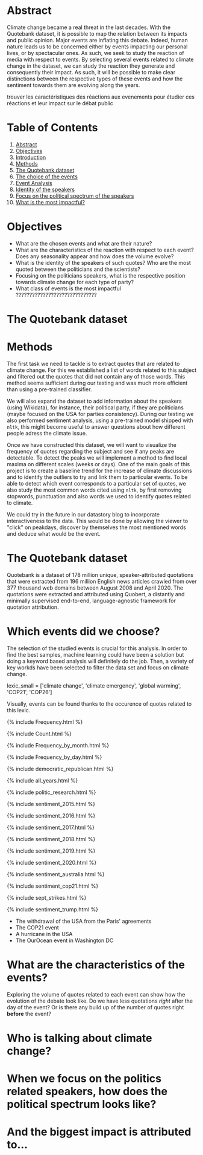 # <a name="abstract"></a> Abstract


Climate change became a real threat in the last decades. With the Quotebank dataset, it is possible to map the relation between its impacts and public opinion. Major events are inflating this debate. Indeed, human nature leads us to be concerned either by events impacting our personal lives, or by spectacular ones. As such, we seek to study the reaction of media with respect to events. By selecting several events related to climate change in the dataset, we can study the reaction they generate and consequently their impact. As such, it will be possible to make clear distinctions between the respective types of these events and how the sentiment towards them are evolving along the years.

trouver les caractéristiques des réactions aux evenements pour étudier ces réactions et leur impact sur le débat public 

# Table of Contents
1. [Abstract](#abstract)
2. [Objectives](#objectives)
3. [Introduction](#intro)
4. [Methods](#methods)
5. [The Quotebank dataset](#quotebank)
6. [The choice of the events](#choice)
7. [Event Analysis](#reaction)
8. [Identity of the speakers](#identity)
9. [Focus on the political spectrum of the speakers](#politics)
10. [What is the most impactful?](#impact)

# <a name="objectives"></a> Objectives

* What are the chosen events and what are their nature?
* What are the characteristics of the reaction with respect to each event? Does any seasonality appear and how does the volume evolve?
* What is the identity of the speakers of such quotes? Who are the most quoted between the politicians and the scientists?
* Focusing on the politicians speakers, what is the respective position towards climate change for each type of party?
* What class of events is the most impactful ??????????????????????????????

# <a name="intro"></a> The Quotebank dataset


# <a name="methods"></a> Methods

The first task we need to tackle is to extract quotes that are related to climate change. For this we established a list of words related to this subject and filtered out the quotes that did not contain any of those words. This method seems sufficient during our testing and was much more efficient than using a pre-trained classifier.

We will also expand the dataset to add information about the speakers (using Wikidata), for instance, their political party, if they are politicians (maybe focused on the USA for parties consistency). During our testing we also performed sentiment analysis, using a pre-trained model shipped with `nltk`, this might become useful to answer questions about how different people adress the climate issue.

Once we have constructed this dataset, we will want to visualize the frequency of quotes regarding the subject and see if any peaks are detectable. To detect the peaks we will implement a method to find local maxima on different scales (weeks or days). One of the main goals of this project is to create a baseline trend for the increase of climate discussions and to identify the outliers to try and link them to particular events. To be able to detect which event corresponds to a particular set of quotes, we also study the most common words cited using `nltk`, by first removing stopwords, punctuation and also words we used to identify quotes related to climate. 

We could try in the future in our datastory blog to incorporate interactiveness to the data. This would be done by allowing the viewer to "click" on peakdays, discover by themselves the most mentioned words and deduce what would be the event.


# <a name="quotebank"></a> The Quotebank dataset

Quotebank is a dataset of 178 million unique, speaker-attributed quotations that were extracted from 196 million English news articles crawled from over 377 thousand web domains between August 2008 and April 2020. The quotations were extracted and attributed using Quobert, a distantly and minimally supervised end-to-end, language-agnostic framework for quotation attribution.


# <a name="choice"></a> Which events did we choose?

The selection of the studied events is crucial for this analysis. In order to find the best samples, machine learning could have been a solution but doing a keyword based analysis will definitely do the job. Then, a variety of key workds have been selected to filter the data set and focus on climate change.

lexic_small = ['climate change', 'climate emergency', 'global warming', 'COP21', 'COP26']

Visually, events can be found thanks to the occurence of quotes related to this lexic. 

{% include Frequency.html %}

{% include Count.html %}

{% include Frequency_by_month.html %}

{% include Frequency_by_day.html %}

{% include democratic_republican.html %}

{% include all_years.html %}

{% include politic_research.html %}

{% include sentiment_2015.html %}

{% include sentiment_2016.html %}

{% include sentiment_2017.html %}

{% include sentiment_2018.html %}

{% include sentiment_2019.html %}

{% include sentiment_2020.html %}

{% include sentiment_australia.html %}

{% include sentiment_cop21.html %}

{% include sept_strikes.html %}

{% include sentiment_trump.html %}
* The withdrawal of the USA from the Paris' agreements 
* The COP21 event
* A hurricane in the USA
* The OurOcean event in Washington DC

# <a name="reaction"></a> What are the characteristics of the events?

Exploring the volume of quotes related to each event can show how the evolution of the debate look like. Do we have less quotations *right* after the day of the event? Or is there any build up of the number of quotes right **before** the event?

# <a name="identity"></a> Who is talking about climate change?

# <a name="politics"></a> When we focus on the politics related speakers, how does the political spectrum looks like?

# <a name="impact"></a> And the biggest impact is attributed to...
